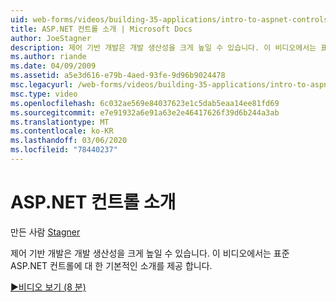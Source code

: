 ```yaml
---
uid: web-forms/videos/building-35-applications/intro-to-aspnet-controls
title: ASP.NET 컨트롤 소개 | Microsoft Docs
author: JoeStagner
description: 제어 기반 개발은 개발 생산성을 크게 높일 수 있습니다. 이 비디오에서는 표준 ASP.NET 컨트롤에 대 한 기본적인 소개를 제공 합니다.
ms.author: riande
ms.date: 04/09/2009
ms.assetid: a5e3d616-e79b-4aed-93fe-9d96b9024478
msc.legacyurl: /web-forms/videos/building-35-applications/intro-to-aspnet-controls
msc.type: video
ms.openlocfilehash: 6c032ae569e84037623e1c5dab5eaa14ee81fd69
ms.sourcegitcommit: e7e91932a6e91a63e2e46417626f39d6b244a3ab
ms.translationtype: MT
ms.contentlocale: ko-KR
ms.lasthandoff: 03/06/2020
ms.locfileid: "78440237"
---
```

# <a name="intro-to-aspnet-controls"></a>ASP.NET 컨트롤 소개

만든 사람 [Stagner](https://github.com/JoeStagner)

제어 기반 개발은 개발 생산성을 크게 높일 수 있습니다. 이 비디오에서는 표준 ASP.NET 컨트롤에 대 한 기본적인 소개를 제공 합니다.

[&#9654;비디오 보기 (8 분)](https://channel9.msdn.com/Blogs/ASP-NET-Site-Videos/intro-to-aspnet-controls)
